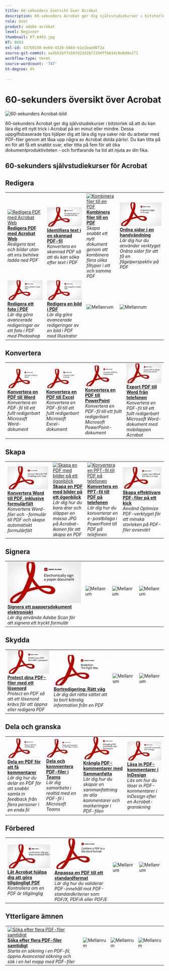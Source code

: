 ```yaml
---
title: 60-sekunders översikt över Acrobat
description: 60-sekunders Acrobat ger dig självstudiekurser i bitstorlek så att du kan lära dig ett nytt trick i Acrobat på en minut eller mindre
role: User
product: adobe acrobat
level: Beginner
thumbnail: KT-8493.jpg
KT: 8493
exl-id: 43750150-6e0d-4326-946d-61e1bae86f2a
source-git-commit: aa2bb2bf7a50fd23d1b71194ffb614c8e8d4e271
workflow-type: tm+mt
source-wordcount: '747'
ht-degree: 0%

---
```


# 60-sekunders översikt över Acrobat

![60-sekunders Acrobat-bild](../assets/Hero-60sec.png)

60-sekunders Acrobat ger dig självstudiekurser i bitstorlek så att du kan lära dig ett nytt trick i Acrobat på en minut eller mindre. Dessa uppgiftsbaserade tips hjälper dig att lära dig nya saker när du arbetar med PDF-filer genom att låsa upp några av Acrobat dolda pärlor. Du kan titta på en för att få ett snabbt svar, eller titta på fem för att öka dokumentproduktiviteten - och fortfarande ha tid att njuta av din fika.

## 60-sekunders självstudiekurser för Acrobat

## Redigera

<table style="table-layout:fixed">
<tr>
   <td>
    <a href="edit.md">
      <img alt="Redigera PDF med Acrobat Web" src="../assets/60sec_Edit_1280.jpg" />
    </a>
    <div>
    <a href="edit.md"><strong>Redigera PDF med Acrobat Web</strong></a>
    </div>
    <em>Redigera text och bilder utan att ens behöva ladda ned PDF</em>
    <br>
  </td>
  <td>
    <a href="textrecognition.md">
      <img alt="Identifiera text i en skannad PDF-fil" src="../assets/60sec_Textrecognition_1280.jpg" />
    </a>
    <div>
     <a href="textrecognition.md"><strong>Identifiera text i en skannad PDF-fil</strong></a>
    </div>
    <em>Konvertera en skannad PDF så att du kan söka efter text i PDF</em>
    <br>
  </td>
  <td>
    <a href="combine-to-one-pdf.md">
      <img alt="Kombinera filer till en PDF" src="../assets/60sec_Combine_1280.jpg" />
    </a>
    <div>
    <a href="combine-to-one-pdf.md"><strong>Kombinera filer till en PDF</strong></a>
    </div>
    <em>Skapa snabbt ett nytt dokument genom att kombinera flera olika filtyper i ett och samma PDF</em>
    <br>
  </td>
   <td>
    <a href="organize.md">
      <img alt="Ordna sidor i en handvändning" src="../assets/60sec_Organize_1280.jpg" />
    </a>
    <div>
    <a href="organize.md"><strong>Ordna sidor i en handvändning</strong></a>
    </div>
    <em>Lär dig hur du använder verktyget Ordna sidor för att få en fågelperspektiv på PDF</em>
    <br>
  </td>
</tr>
<tr>
  <td>
    <a href="editphoto.md">
      <img alt="Redigera ett foto i PDF" src="../assets/60sec_Editphoto_1280.jpg" />
    </a>
    <div>
    <a href="editphoto.md"><strong>Redigera ett foto i PDF</strong></a>
    </div>
    <em>Lär dig göra avancerade redigeringar av ett foto i PDF med Photoshop</em>
    <br>
  </td>
  <td>
    <a href="editgraphic.md">
      <img alt="Redigera en bild i PDF" src="../assets/60sec_Editgraphic_1280.jpg" />
    </a>
    <div>
    <a href="editgraphic.md"><strong>Redigera en bild i PDF</strong></a>
    </div>
    <em>Lär dig göra avancerade redigeringar av en bild i PDF med Illustrator</em>
    <br>
  </td>
  <td>
      <img alt="Mellanrum" src="../assets/Grayspacer.png" />
        <div>
        <br>
  </td>
  <td>
      <img alt="Mellanrum" src="../assets/Grayspacer.png" />
        <div>
        <br>
  </td>
</tr>
</table>

## Konvertera

<table style="table-layout:fixed">
<tr>
  <td>
    <a href="convert-pdf-word.md">
      <img alt="Konvertera en PDF till Word" src="../assets/60sec_convertword.png" />
    </a>
    <div>
    <a href="convert-pdf-word.md"><strong>Konvertera en PDF till Word</strong></a>
    </div>
    <em>Konvertera en PDF-fil till ett fullt redigerbart Microsoft Word-dokument</em>
    <br>
  </td>
 <td>
    <a href="convert-pdf-excel.md">
      <img alt="Konvertera en PDF till Excel" src="../assets/60sec_convertexcel.png" />
    </a>
    <div>
    <a href="convert-pdf-excel.md"><strong>Konvertera en PDF till Excel</strong></a>
    </div>
    <em>Konvertera en PDF-fil till ett fullt redigerbart Microsoft Excel-dokument</em>
    <br>
  </td>
  <td>
    <a href="convert-pdf-powerpoint.md">
      <img alt="Konvertera en PDF till PowerPoint" src="../assets/60sec_convertppt.png" />
    </a>
    <div>
    <a href="convert-pdf-powerpoint.md"><strong>Konvertera en PDF till PowerPoint</strong></a>
    </div>
    <em>Konvertera en PDF-fil till ett fullt redigerbart Microsoft PowerPoint-dokument</em>
    <br>
  </td>
  <td>
    <a href="exportwordphone.md">
      <img alt="Export PDF till Word från telefonen" src="../assets/60sec_Exportphone_1280.jpg" />
    </a>
    <div>
    <a href="exportwordphone.md"><strong>Export PDF till Word från telefonen</strong></a>
    </div>
    <em>Konvertera en PDF-fil till ett fullt redigerbart Microsoft Word-dokument med mobilappen Acrobat</em>
    <br>
  </td>
</tr>
</table>

## Skapa

<table style="table-layout:fixed">
<tr>
  <td>
    <a href="wordform.md">
      <img alt="Konvertera Word till PDF, inklusive formulärfält" src="../assets/60sec_Wordform_1280.jpg" />
    </a>
    <div>
     <a href="wordform.md"><strong>Konvertera Word till PDF, inklusive formulärfält</strong></a>
    </div>
    <em>Konvertera Word-filer och -formulär till PDF och skapa automatiskt formulärfält</em>
    <br>
  </td>
  <td>
      <a href="photo.md">
        <img alt="Skapa en PDF med bilder på ett ögonblick" src="../assets/60sec_Photo_1280.jpg" />
      </a>
      <div>
      <a href="photo.md"><strong>Skapa en PDF med bilder på ett ögonblick</strong></a>
      </div>
      <em>Lär dig hur du bara drar och släpper en massa JPG på Acrobat-ikonen för att skapa en PDF</em>
      <br>
  </td>
  <td>
    <a href="phone.md">
      <img alt="Konvertera en PPT-fil till PDF på telefonen" src="../assets/60sec_Phone_1280.jpg" />
    </a>
    <div>
    <a href="phone.md"><strong>Konvertera en PPT-fil till PDF på telefonen</strong></a>
    </div>
    <em>Lär dig hur du konverterar en e-postbilaga i PowerPoint till PDF på telefonen</em>
    <br>
  </td>
  <td>
      <a href="optimize.md">
        <img alt="Skapa effektivare PDF-filer på ett kick" src="../assets/60sec_Optimize_1280.jpg" />
      </a>
      <div>
      <a href="optimize.md"><strong>Skapa effektivare PDF-filer på ett kick</strong></a>
      </div>
      <em>Använd Optimize PDF-verktyget för att minska storleken på PDF-filer avsevärt</em>
      <br>
  </td>
</tr>
</table>

## Signera

<table style="table-layout:fixed">
<tr>
  <td>
    <a href="sign.md">
      <img alt="Signera ett pappersdokument elektroniskt" src="../assets/60sec_Sign_1280.jpg" />
    </a>
    <div>
    <a href="sign.md"><strong>Signera ett pappersdokument elektroniskt</strong></a>
    </div>
    <em>Lär dig använda Adobe Scan för att signera ett tryckt formulär</em>
    <br>
  </td>
  <td>
      <img alt="Mellanrum" src="../assets/Whitespacer.png" />
        <div>
        <br>
  </td>
  <td>
      <img alt="Mellanrum" src="../assets/Whitespacer.png" />
        <div>
        <br>
  </td>
  <td>
      <img alt="Mellanrum" src="../assets/Whitespacer.png" />
        <div>
        <br>
  </td>
</tr>
</table>

## Skydda

<table style="table-layout:fixed">
<tr>
  <td>
    <a href="protect.md">
      <img alt="Protect dina PDF-filer med ett lösenord" src="../assets/60sec_Protect_1280.jpg" />
    </a>
    <div>
    <a href="protect.md"><strong>Protect dina PDF-filer med ett lösenord</strong></a>
    </div>
    <em>Protect en PDF så att ett lösenord krävs för att öppna eller redigera PDF</em>
    <br>
  </td>
  <td>
    <a href="redaction.md">
      <img alt="Bortredigering: Rätt väg" src="../assets/60sec_redaction.png" />
    </a>
    <div>
    <a href="redaction.md"><strong>Bortredigering: Rätt väg</strong></a>
    </div>
    <em>Lär dig det rätta sättet att ta bort känslig information från en PDF</em>
    <br>
  </td>
  <td>
      <img alt="Mellanrum" src="../assets/Whitespacer.png" />
        <div>
        <br>
  </td>
  <td>
      <img alt="Mellanrum" src="../assets/Whitespacer.png" />
        <div>
        <br>
  </td>
</tr>
</table>

## Dela och granska

<table style="table-layout:fixed">
<tr>
  <td>
    <a href="share-comment.md">
      <img alt="Dela en PDF för att få kommentarer" src="../assets/60sec_sharecomment.png" />
    </a>
    <div>
    <a href="share-comment.md"><strong>Dela en PDF för att få kommentarer</strong></a>
    </div>
    <em>Lär dig hur du delar en PDF för att snabbt samla in feedback från flera personer i en enda fil</em>
    <br>
  </td>
  <td>
    <a href="share-comment-teams.md">
      <img alt="Dela och kommentera PDF-filer i Teams" src="../assets/60sec_shareteams.png" />
    </a>
    <div>
    <a href="share-comment-teams.md"><strong>Dela och kommentera PDF-filer i Teams</strong></a>
    </div>
    <em>Lär dig samarbeta i realtid med en PDF-fil i Microsoft Teams</em>
    <br>
  </td>
  <td>
    <a href="summarize-comments.md">
      <img alt="Krångla PDF-kommentarer med Sammanfatta" src="../assets/60sec_summarize.png" />
    </a>
    <div>
    <a href="summarize-comments.md"><strong>Krångla PDF-kommentarer med Sammanfatta</strong></a>
    </div>
    <em>Lär dig hur du skapar en sammanfattning av alla kommentarer och markeringar i PDF-filen</em>
    <br>
  </td>
   <td>
    <a href="indesign.md">
      <img alt="Läsa in PDF-kommentarer i InDesign" src="../assets/60sec_InDesign_1280.jpg" />
    </a>
    <div>
    <a href="indesign.md"><strong>Läsa in PDF-kommentarer i InDesign</strong></a>
    </div>
    <em>Läs om hur du läser in PDF-kommentarer i InDesign efter en Acrobat-granskning</em>
    <br>
  </td>
</tr>
</table>

## Förbered

<table style="table-layout:fixed">
<tr>
  <td>
    <a href="accessible.md">
      <img alt="Låt Acrobat hjälpa dig att göra tillgängligt PDF" src="../assets/60sec_Accessible_1280.jpg" />
    </a>
    <div>
    <a href="accessible.md"><strong>Låt Acrobat hjälpa dig att göra tillgängligt PDF</strong></a>
    </div>
    <em>Kontrollera om en PDF är tillgänglig</em>
    <br>
  </td>
 <td>
    <a href="conform.md">
      <img alt="Anpassa en PDF till ett standardformat" src="../assets/60sec_standard.png" />
    </a>
    <div>
    <a href="conform.md"><strong>Anpassa en PDF till ett standardformat</strong></a>
    </div>
    <em>Lär dig hur du validerar PDF-innehåll mot PDF-standardkriterier som PDF/X, PDF/A eller PDF/E</em>
    <br>
  </td>
  <td>
      <img alt="Mellanrum" src="../assets/Whitespacer.png" />
        <div>
        <br>
  </td>
  <td>
      <img alt="Mellanrum" src="../assets/Whitespacer.png" />
        <div>
        <br>
  </td>
</tr>
</table>

## Ytterligare ämnen

<table style="table-layout:fixed">
<tr>
  <td>
    <a href="search.md">
      <img alt="Söka efter flera PDF-filer samtidigt" src="../assets/60sec_Search_1280.jpg" />
    </a>
    <div>
     <a href="search.md"><strong>Söka efter flera PDF-filer samtidigt</strong></a>
    </div>
    <em>Starta en sökning i en PDF-fil, öppna Avancerad sökning och sök i en hel mapp med PDF-filer</em>
    <br>
  </td>
 <td>
      <img alt="Mellanrum" src="../assets/Whitespacer.png" />
        <div>
        <br>
  </td>
  <td>
      <img alt="Mellanrum" src="../assets/Whitespacer.png" />
        <div>
        <br>
  </td>
  <td>
      <img alt="Mellanrum" src="../assets/Whitespacer.png" />
        <div>
        <br>
  </td>
</tr>
</table>